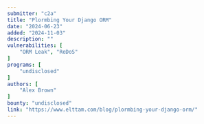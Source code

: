 ```yaml
---
submitter: "c2a"
title: "Plormbing Your Django ORM"
date: "2024-06-23"
added: "2024-11-03"
description: ""
vulnerabilities: [
    "ORM Leak", "ReDoS"
]
programs: [
    "undisclosed"
]
authors: [
    "Alex Brown"
]
bounty: "undisclosed"
link: "https://www.elttam.com/blog/plormbing-your-django-orm/"
---
```




